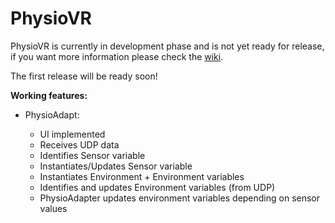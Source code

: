 # PhysioVR

PhysioVR is currently in development phase and is not yet ready for release, if you want more information please check the [wiki](https://github.com/PhysioTools/PhysioVR/wiki/Home).
  
The first release will be ready soon!
  
**Working features:**  
  
* PhysioAdapt:
  
	* UI implemented  
	* Receives UDP data
	* Identifies Sensor variable
	* Instantiates/Updates Sensor variable
	* Instantiates Environment + Environment variables
	* Identifies and updates Environment variables (from UDP)
	* PhysioAdapter updates environment variables depending on sensor values
  

  
